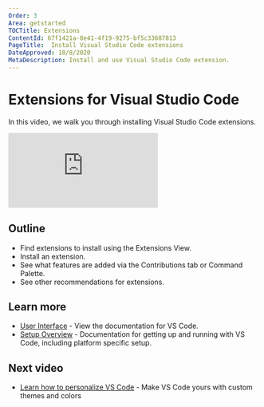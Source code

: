 ```yaml
---
Order: 3
Area: getstarted
TOCTitle: Extensions
ContentId: 67f1421a-8e41-4f19-9275-bf5c33687813
PageTitle:  Install Visual Studio Code extensions
DateApproved: 10/8/2020
MetaDescription: Install and use Visual Studio Code extension.
---
```

# Extensions for Visual Studio Code

In this video, we walk you through installing Visual Studio Code extensions.

<iframe src="https://www.youtube-nocookie.com/embed/SKcZ3cwX8lA" frameborder="0" frameborder="0" allow="accelerometer; autoplay; encrypted-media; gyroscope; picture-in-picture" allowfullscreen></iframe>


## Outline

- Find extensions to install using the Extensions View.
- Install an extension.
- See what features are added via the Contributions tab or Command Palette.
- See other recommendations for extensions.


## Learn more

* [User Interface](/docs/getstarted/userinterface.md) - View the documentation for VS Code.
* [Setup Overview](/docs/setup/setup-overview.md) - Documentation for getting up and running with VS Code, including platform specific setup.

## Next video

* [Learn how to personalize VS Code](/learn/get-started/personalize.md) - Make VS Code yours with custom themes and colors

